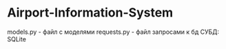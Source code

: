 # Airport-Information-System
models.py - файл с моделями
requests.py - файл запросами к бд
СУБД: SQLite
